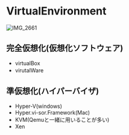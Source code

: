 # VirtualEnvironment

![IMG_2661](https://user-images.githubusercontent.com/66894552/171787763-8760b234-2cd2-4070-89bb-9c4e9e0acee1.JPG)

## 完全仮想化(仮想化ソフトウェア)
- virtualBox
- virutalWare　

## 準仮想化(ハイパーバイザ)
- Hyper-V(windows)
- Hyper.vi-sor.Framework(Mac)
- KVM(Qemuと一緒に用いることが多い)
- Xen
